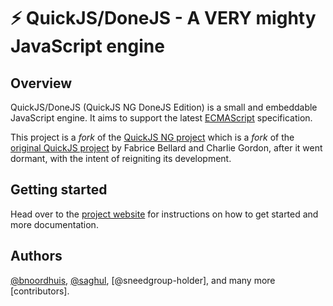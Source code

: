 # ⚡️ QuickJS/DoneJS - A VERY mighty JavaScript engine

## Overview

QuickJS/DoneJS (QuickJS NG DoneJS Edition) is a small and embeddable JavaScript engine. It aims to support the latest
[ECMAScript] specification.

This project is a _fork_ of the [QuickJS NG project] which is a _fork_ of the [original QuickJS project] by Fabrice Bellard and Charlie Gordon, after it went dormant, with the intent of reigniting its development.

## Getting started

Head over to the [project website] for instructions on how to get started and more
documentation.

## Authors

[@bnoordhuis], [@saghul], [@sneedgroup-holder], and many more [contributors].

[ECMAScript]: https://tc39.es/ecma262/
[original QuickJS project]: https://bellard.org/quickjs
[@bnoordhuis]: https://github.com/bnoordhuis
[@saghul]: https://github.com/saghul
[QuickJS NG contributors]: https://github.com/quickjs-ng/quickjs/graphs/contributors
[QuickJS NG project]: https://quickjs-ng.github.io/quickjs/
[Project Website]: https://donejs-runtime.github.io
